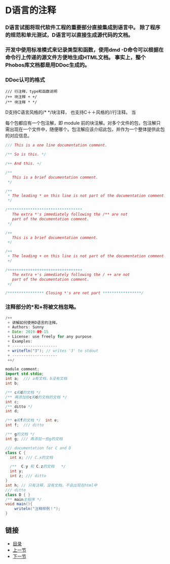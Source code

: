 # D语言的注释
### D语言试图将现代软件工程的重要部分直接集成到语言中。 除了程序的规范和单元测试，D语言可以直接生成源代码的文档。

### 开发中使用标准模式来记录类型和函数，使用dmd -D命令可以根据在命令行上传递的源文件方便地生成HTML文档。 事实上，整个Phobos库文档都是用DDoc生成的。

### DDoc认可的格式 
    /// 行注释，type和函数说明
    /++ 块注释 + +/
    /** 块注释 * */

D支持C语言风格的/* */块注释， 也支持C＋＋风格的//行注释。 当

每个包都应有一个包注解，即 module 前的块注解。对多个文件的包，包注解只需出现在一个文件中，随便哪个。包注解应该介绍此包，并作为一个整体提供此包的对应信息。

```D
/// This is a one line documentation comment.

/** So is this. */

/++ And this. +/

/**
   This is a brief documentation comment.
 */

/**
 * The leading * on this line is not part of the documentation comment.
 */

/*********************************
   The extra *'s immediately following the /** are not
   part of the documentation comment.
 */

/++
   This is a brief documentation comment.
 +/

/++
 + The leading + on this line is not part of the documentation comment.
 +/

/+++++++++++++++++++++++++++++++++
   The extra +'s immediately following the / ++ are not
   part of the documentation comment.
 +/

/**************** Closing *'s are not part *****************/
```
### 注释部分的*和+将被文档忽略。

```java
/++
 + 讲解如何使用D语言的注释。
 + Authors: Sunny
 + Date: 2019-09-15
 + License: use freely for any purpose
 + Examples:
 + --------------------
 + writefln("3"); // writes '3' to stdout
 + --------------------
 ++/

module comment;
import std.stdio;
int a;  /// a有文档，b没有文档 
int b;

/** c和d的文档 */  
/** 再添加些c和d的文档的文档 */ 
int c;
/** ditto */
int d;

/** e和f的文档 */  int e;
int f;	/// ditto

/** g的文档 */ 
int g; /// 再添加一些g的文档

/// documentation for C and D
class C {
  int x; /// C.x的文档  

  /**  C.y 和 C.z的文档   */
  int y;
  int z; /// ditto
}
int h; // 只有注释，没有文档，不会出现在html中  
/// ditto
class D { }
/** main主程序 */
void main(){
    writeln("注释样例！");
}
```


## 链接
- [目录](../README.md)
- [上一节](./02.4.md)
- [下一节](./03.md)